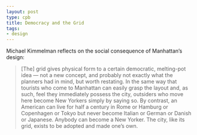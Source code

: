 ```yaml
---
layout: post
type: cpb
title: Democracy and the Grid
tags:
- design
---
```

Michael Kimmelman reflects on the social consequence of Manhattan’s design:


> [The] grid gives physical form to a certain democratic, melting-pot idea — not a new concept, and probably not exactly what the planners had in mind, but worth restating. In the same way that tourists who come to Manhattan can easily grasp the layout and, as such, feel they immediately possess the city, outsiders who move here become New Yorkers simply by saying so. By contrast, an American can live for half a century in Rome or Hamburg or Copenhagen or Tokyo but never become Italian or German or Danish or Japanese. Anybody can become a New Yorker. The city, like its grid, exists to be adopted and made one’s own.
